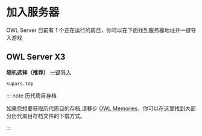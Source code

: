 # 加入服务器
  OWL Server 目前有 1 个正在运行的周目，你可以在下面找到服务器地址并一键导入游戏

## OWL Server X3

**随机选择（推荐）** [一键导入](minecraft://?addExternalServer=§l§bOWL%20§aServer§r|kupars.top:19132)  
```
kupars.top
```


::: note 历代周目存档

如果您想要获取历代周目的存档,请移步 [OWL Memories](/wiki/OWL-Memories.html)，你可以在这里找到大部分历代周目存档文件的下载方式。

:::
